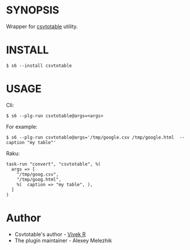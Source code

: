 # SYNOPSIS

Wrapper for [csvtotable](https://github.com/vividvilla/csvtotable) utility.

# INSTALL

    $ s6 --install csvtotable

# USAGE

Cli:

    $ s6 --plg-run csvtotable@args=<args>

For example:

    $ s6 --plg-run csvtotable@args='/tmp/google.csv /tmp/google.html  --caption "my table"'


Raku:

    task-run "convert", "csvtotable", %(
      args => [
        "/tmp/goog.csv",
        "/tmp/goog.html",
        %(  caption => "my table", ),
      ]  
    )


# Author

- Csvtotable's author - [Vivek R](https://github.com/vividvilla)
- The plugin maintainer - Alexey Melezhik
